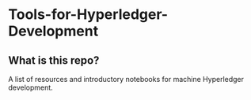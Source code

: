 # Tools-for-Hyperledger-Development
## What is this repo?
A list of resources and introductory notebooks for machine Hyperledger development.
